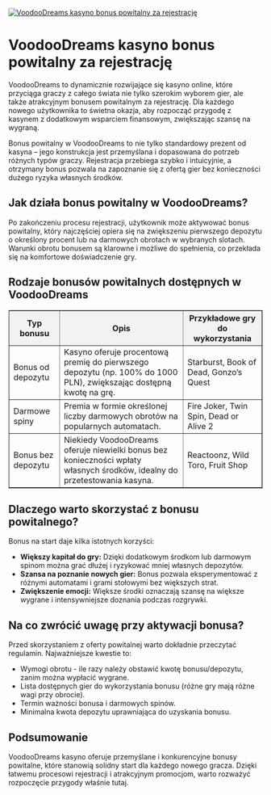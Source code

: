 [![VoodooDreams kasyno bonus powitalny za rejestrację](https://123-caf.pages.dev/gitsignup.png)](https://vrmoo.ru/Bt82HjjY)

<h1>VoodooDreams kasyno bonus powitalny za rejestrację</h1> <p>VoodooDreams to dynamicznie rozwijające się kasyno online, które przyciąga graczy z całego świata nie tylko szerokim wyborem gier, ale także atrakcyjnym bonusem powitalnym za rejestrację. Dla każdego nowego użytkownika to świetna okazja, aby rozpocząć przygodę z kasynem z dodatkowym wsparciem finansowym, zwiększając szansę na wygraną.</p> <p>Bonus powitalny w VoodooDreams to nie tylko standardowy prezent od kasyna – jego konstrukcja jest przemyślana i dopasowana do potrzeb różnych typów graczy. Rejestracja przebiega szybko i intuicyjnie, a otrzymany bonus pozwala na zapoznanie się z ofertą gier bez konieczności dużego ryzyka własnych środków.</p> <h2>Jak działa bonus powitalny w VoodooDreams?</h2> <p>Po zakończeniu procesu rejestracji, użytkownik może aktywować bonus powitalny, który najczęściej opiera się na zwiększeniu pierwszego depozytu o określony procent lub na darmowych obrotach w wybranych slotach. Warunki obrotu bonusem są klarowne i możliwe do spełnienia, co przekłada się na komfortowe doświadczenie gry.</p> <h2>Rodzaje bonusów powitalnych dostępnych w VoodooDreams</h2> <table border="1" cellpadding="8" cellspacing="0" style="border-collapse: collapse; width: 100%;">   <thead>     <tr style="background-color: #f2f2f2;">       <th>Typ bonusu</th>       <th>Opis</th>       <th>Przykładowe gry do wykorzystania</th>     </tr>   </thead>   <tbody>     <tr>       <td>Bonus od depozytu</td>       <td>Kasyno oferuje procentową premię do pierwszego depozytu (np. 100% do 1000 PLN), zwiększając dostępną kwotę na grę.</td>       <td>Starburst, Book of Dead, Gonzo’s Quest</td>     </tr>     <tr>       <td>Darmowe spiny</td>       <td>Premia w formie określonej liczby darmowych obrotów na popularnych automatach.</td>       <td>Fire Joker, Twin Spin, Dead or Alive 2</td>     </tr>     <tr>       <td>Bonus bez depozytu</td>       <td>Niekiedy VoodooDreams oferuje niewielki bonus bez konieczności wpłaty własnych środków, idealny do przetestowania kasyna.</td>       <td>Reactoonz, Wild Toro, Fruit Shop</td>     </tr>   </tbody> </table> <h2>Dlaczego warto skorzystać z bonusu powitalnego?</h2> <p>Bonus na start daje kilka istotnych korzyści:</p> <ul>   <li><strong>Większy kapitał do gry:</strong> Dzięki dodatkowym środkom lub darmowym spinom można grać dłużej i ryzykować mniej własnych depozytów.</li>   <li><strong>Szansa na poznanie nowych gier:</strong> Bonus pozwala eksperymentować z różnymi automatami i grami stołowymi bez większych strat.</li>   <li><strong>Zwiększenie emocji:</strong> Większe środki oznaczają szansę na większe wygrane i intensywniejsze doznania podczas rozgrywki.</li> </ul> <h2>Na co zwrócić uwagę przy aktywacji bonusa?</h2> <p>Przed skorzystaniem z oferty powitalnej warto dokładnie przeczytać regulamin. Najważniejsze kwestie to:</p> <ul>   <li>Wymogi obrotu - ile razy należy obstawić kwotę bonusu/depozytu, zanim można wypłacić wygrane.</li>   <li>Lista dostępnych gier do wykorzystania bonusu (różne gry mają różne wagi przy obrocie).</li>   <li>Termin ważności bonusa i darmowych spinów.</li>   <li>Minimalna kwota depozytu uprawniająca do uzyskania bonusu.</li> </ul> <h2>Podsumowanie</h2> <p>VoodooDreams kasyno oferuje przemyślane i konkurencyjne bonusy powitalne, które stanowią solidny start dla każdego nowego gracza. Dzięki łatwemu procesowi rejestracji i atrakcyjnym promocjom, warto rozważyć rozpoczęcie przygody właśnie tutaj.</p>